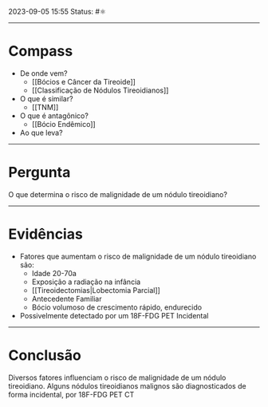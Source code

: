 2023-09-05 15:55
Status: #⚛ 

---
# Compass
- De onde vem?
	- [[Bócios e Câncer da Tireoide]]
	- [[Classificação de Nódulos Tireoidianos]]
- O que é similar?
	- [[TNM]]
- O que é antagônico?
	- [[Bócio Endêmico]]
- Ao que leva?
----
# Pergunta
O que determina o risco de malignidade de um nódulo tireoidiano?

---- 
# Evidências
- Fatores que aumentam o risco de malignidade de um nódulo tireoidiano são:
	- Idade 20-70a
	- Exposição a radiação na infância
	- [[Tireoidectomias|Lobectomia Parcial]]
	- Antecedente Familiar
	- Bócio volumoso de crescimento rápido, endurecido
- Possivelmente detectado por um 18F-FDG PET Incidental

----  
# Conclusão

Diversos fatores influenciam o risco de malignidade de um nódulo tireoidiano. Alguns nódulos tireoidianos malignos são diagnosticados de forma incidental, por 18F-FDG PET CT